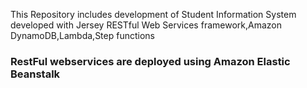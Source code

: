 This Repository includes development of Student Information System developed with Jersey RESTful Web Services framework,Amazon DynamoDB,Lambda,Step functions
### RestFul webservices are deployed using Amazon Elastic Beanstalk

